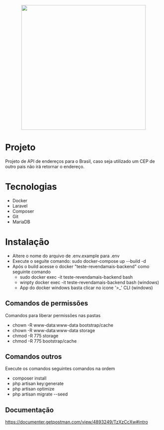 <p align="center"><a href="https://laravel.com" target="_blank"><img src="https://raw.githubusercontent.com/laravel/art/master/logo-lockup/5%20SVG/2%20CMYK/1%20Full%20Color/laravel-logolockup-cmyk-red.svg" width="400"></a></p>

# Projeto
Projeto de API de endereços para o Brasil, caso seja utilizado um CEP de outro pais não irá retornar o endereço.

# Tecnologias
* Docker
* Laravel
* Composer
* Git
* MariaDB

# Instalação
* Altere o nome do arquivo de .env.example para .env
* Execute o seguite comando: sudo docker-compose up --build -d
* Após o build acesse o docker "teste-revendamais-backend" como seguinte comando
    * sudo docker exec -it teste-revendamais-backend bash
    * winpty docker exec -it teste-revendamais-backend bash (windows)
    * App do docker windows basta clicar no icone '>_' CLI (windows)

## Comandos de permissões
Comandos para liberar permissões nas pastas

* chown -R www-data:www-data bootstrap/cache
* chown -R www-data:www-data storage
* chmod -R 775 storage
* chmod -R 775 bootstrap/cache

## Comandos outros
Execute os comandos seguintes comandos na ordem

* composer install
* php artisan key:generate
* php artisan optimize
* php artisan migrate --seed

## Documentação
https://documenter.getpostman.com/view/4893249/TzXzCcXw#intro
